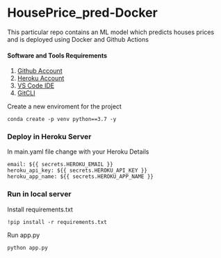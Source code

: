 # HousePrice_pred-Docker
This particular repo contains an ML model which predicts houses prices and is deployed using Docker and Github Actions

#### Software and Tools Requirements

1. [Github Account](https://github.com)
2. [Heroku Account](https://heroku.com)
3. [VS Code IDE](https://code.visualstudio.com/)
4. [GitCLI](https://git-scm.com/book/en/v2/Getting-Started-The-Command-Line)


Create a new enviroment for the project

```
conda create -p venv python==3.7 -y
```

### Deploy in Heroku Server

In main.yaml file change with your Heroku Details

```
email: ${{ secrets.HEROKU_EMAIL }}
heroku_api_key: ${{ secrets.HEROKU_API_KEY }}
heroku_app_name: ${{ secrets.HEROKU_APP_NAME }}
```

### Run in local server

Install requirements.txt 

```
!pip install -r requirements.txt
```
Run app.py

```
python app.py
```
